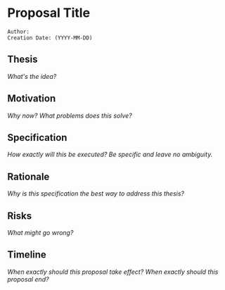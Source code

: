 # Proposal Title

```
Author:
Creation Date: (YYYY-MM-DD)
```

## Thesis

_What's the idea?_

## Motivation

_Why now? What problems does this solve?_

## Specification

_How exactly will this be executed? Be specific and leave no ambiguity._

## Rationale

_Why is this specification the best way to address this thesis?_

## Risks

_What might go wrong?_

## Timeline

_When exactly should this proposal take effect? When exactly should this proposal end?_
